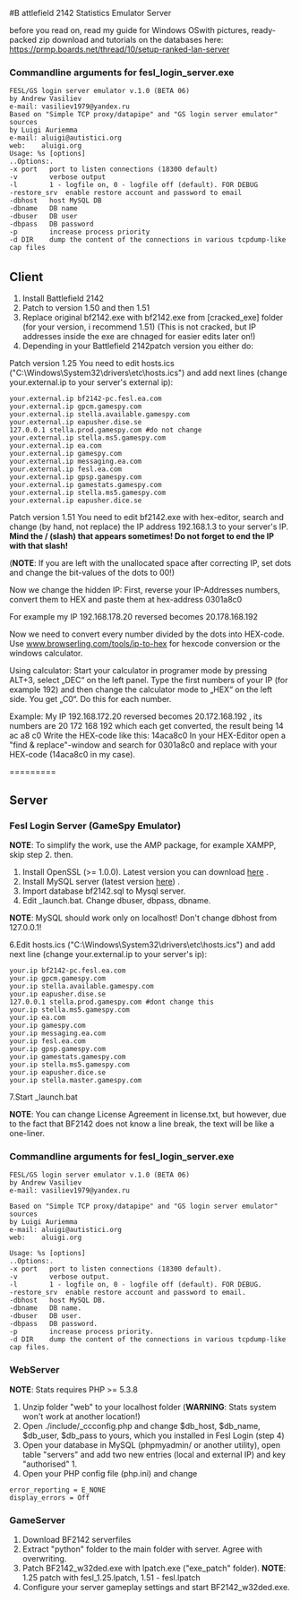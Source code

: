 #B attlefield 2142 Statistics Emulator Server


before you read on, read my guide for Windows OSwith pictures, ready-packed zip download and tutorials on the databases here:
https://prmp.boards.net/thread/10/setup-ranked-lan-server

###  Commandline arguments for fesl_login_server.exe
```
FESL/GS login server emulator v.1.0 (BETA 06)
by Andrew Vasiliev
e-mail: vasiliev1979@yandex.ru
Based on "Simple TCP proxy/datapipe" and "GS login server emulator" sources
by Luigi Auriemma
e-mail: aluigi@autistici.org
web:    aluigi.org
Usage: %s [options]
..Options:.
-x port   port to listen connections (18300 default)
-v        verbose output
-l        1 - logfile on, 0 - logfile off (default). FOR DEBUG
-restore_srv  enable restore account and password to email
-dbhost   host MySQL DB
-dbname   DB name
-dbuser   DB user
-dbpass   DB password
-p        increase process priority
-d DIR    dump the content of the connections in various tcpdump-like cap files
```
######



## Client
1. Install Battlefield 2142
2. Patch to version 1.50 and then 1.51
3. Replace original bf2142.exe with bf2142.exe from [cracked_exe] folder (for your version, i recommend 1.51) 
(This is not cracked, but IP addresses inside the exe are chnaged for easier edits later on!)
4. Depending in your Battlefield 2142patch version you either do:

Patch version 1.25
You need to edit hosts.ics ("С:\Windows\System32\drivers\etc\hosts.ics") and add next lines (сhange your.external.ip to your server's external ip):

```
your.external.ip bf2142-pc.fesl.ea.com
your.external.ip gpcm.gamespy.com
your.external.ip stella.available.gamespy.com
your.external.ip eapusher.dise.se
127.0.0.1 stella.prod.gamespy.com #do not change
your.external.ip stella.ms5.gamespy.com
your.external.ip ea.com
your.external.ip gamespy.com
your.external.ip messaging.ea.com
your.external.ip fesl.ea.com
your.external.ip gpsp.gamespy.com
your.external.ip gamestats.gamespy.com
your.external.ip stella.ms5.gamespy.com
your.external.ip eapusher.dice.se
```

Patch version 1.51
You need to edit bf2142.exe with hex-editor, search and change (by hand, not replace) the IP address 192.168.1.3 to your server's IP.
**Mind the / (slash) that appears sometimes! Do not forget to end the IP with that slash!**

(**NOTE**: If you are left with the unallocated space after correcting IP, set dots and change the bit-values
of the dots to 00!)


Now we change the hidden IP:
First, reverse your IP-Addresses numbers, convert them to HEX and paste them at hex-address 0301a8c0

For example my IP 192.168.178.20 reversed becomes 20.178.168.192

Now we need to convert every number divided by the dots into HEX-code.
Use www.browserling.com/tools/ip-to-hex for hexcode conversion or the windows calculator.

Using calculator:
Start your calculator in programer mode by pressing ALT+3, select „DEC“ on the left panel.
Type the first numbers of your IP (for example 192) and then change the calculator mode to „HEX“ on the left side. You get „C0“.
Do this for each number.

Example:
My IP 192.168.172.20 reversed becomes 20.172.168.192 , its numbers are   20     172     168     192   which each get converted, the result being 14   ac   a8   c0
Write the HEX-code like this: 14aca8c0
In your HEX-Editor open a "find & replace"-window and search for  0301a8c0   and replace with your HEX-code (14aca8c0 in my case).


=========

## Server

### Fesl Login Server (GameSpy Emulator)

**NOTE**: To simplify the work, use the AMP package, for example XAMPP, skip step 2. then.

1. Install OpenSSL (>= 1.0.0). Latest version you can download [here](https://www.openssl.org/source/) .
2. Install MySQL server (latest version [here](http://dev.mysql.com/downloads/mysql/)) .
3. Import database bf2142.sql to Mysql server.
4. Edit _launch.bat. Change dbuser, dbpass, dbname.

**NOTE**: MySQL should work only on localhost! Don't change dbhost from 127.0.0.1!

6.Edit hosts.ics ("С:\Windows\System32\drivers\etc\hosts.ics") and add next line (сhange your.external.ip to your server's ip):

```
your.ip bf2142-pc.fesl.ea.com
your.ip gpcm.gamespy.com
your.ip stella.available.gamespy.com
your.ip eapusher.dise.se
127.0.0.1 stella.prod.gamespy.com #dont change this
your.ip stella.ms5.gamespy.com
your.ip ea.com
your.ip gamespy.com
your.ip messaging.ea.com
your.ip fesl.ea.com
your.ip gpsp.gamespy.com
your.ip gamestats.gamespy.com
your.ip stella.ms5.gamespy.com
your.ip eapusher.dice.se
your.ip stella.master.gamespy.com
```

7.Start _launch.bat

**NOTE**: You can change License Agreement in license.txt, but however, due to the fact that BF2142 does not know a line break, the text will be like a one-liner.

### Commandline arguments for fesl_login_server.exe 
```
FESL/GS login server emulator v.1.0 (BETA 06)
by Andrew Vasiliev
e-mail: vasiliev1979@yandex.ru

Based on "Simple TCP proxy/datapipe" and "GS login server emulator" sources
by Luigi Auriemma
e-mail: aluigi@autistici.org
web:    aluigi.org

Usage: %s [options]
..Options:.
-x port   port to listen connections (18300 default).
-v        verbose output.
-l        1 - logfile on, 0 - logfile off (default). FOR DEBUG.
-restore_srv  enable restore account and password to email.
-dbhost   host MySQL DB.
-dbname   DB name.
-dbuser   DB user.
-dbpass   DB password.
-p        increase process priority.
-d DIR    dump the content of the connections in various tcpdump-like cap files.
```


### WebServer

**NOTE**: Stats requires PHP >= 5.3.8

1. Unzip folder "web" to your localhost folder (**WARNING**: Stats system won't work at another location!)
2. Open ./include/_ccconfig.php and change $db_host, $db_name, $db_user, $db_pass to yours, which you installed in Fesl Login (step 4)
3. Open your database in MySQL (phpmyadmin/ or another utility), open table "servers" and add two new entries (local and external IP) and key "authorised" 1.
4. Open your PHP config file (php.ini) and change 

```
error_reporting = E_NONE
display_errors = Off
```


### GameServer

1. Download BF2142 serverfiles
2. Extract "python" folder to the main folder with server. Agree with overwriting.
3. Patch BF2142_w32ded.exe with lpatch.exe ("exe_patch" folder). **NOTE**: 1.25 patch with fesl_1.25.lpatch, 1.51 - fesl.lpatch
4. Configure your server gameplay settings and start BF2142_w32ded.exe.
